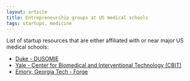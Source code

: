 ```yaml
---
layout: article
title: Entrepreneurship groups at US medical schools
tags: startups, medicine
---
```


List of startup resources that are either affiliated with or near major US medical schools:

+ [Duke - DUSOMIE](http://sites.duke.edu/dusomie/)
+ [Yale - Center for Biomedical and Interventional Technology (CBIT)](http://medicine.yale.edu/cbit/)
+ [Emory, Georgia Tech - Forge](http://forgehealth.org)
